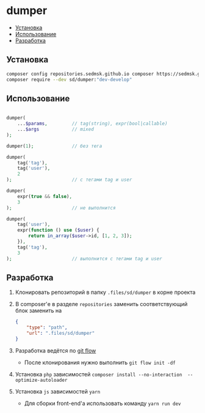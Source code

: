 # dumper

<!-- START doctoc generated TOC please keep comment here to allow auto update -->
<!-- DON'T EDIT THIS SECTION, INSTEAD RE-RUN doctoc TO UPDATE -->


- [Установка](#%D1%83%D1%81%D1%82%D0%B0%D0%BD%D0%BE%D0%B2%D0%BA%D0%B0)
- [Использование](#%D0%B8%D1%81%D0%BF%D0%BE%D0%BB%D1%8C%D0%B7%D0%BE%D0%B2%D0%B0%D0%BD%D0%B8%D0%B5)
- [Разработка](#%D1%80%D0%B0%D0%B7%D1%80%D0%B0%D0%B1%D0%BE%D1%82%D0%BA%D0%B0)

<!-- END doctoc generated TOC please keep comment here to allow auto update -->

## Установка

```bash
composer config repositories.sedmsk.github.io composer https://sedmsk.github.io/composer
composer require --dev sd/dumper:"dev-develop"
```

## Использование
```php

dumper(
    ...$params,         // tag(string), expr(bool|callable)
    ...$args            // mixed
);

dumper(1);              // без тега

dumper(
    tag('tag'),
    tag('user'),
    2
);                      // с тегами tag и user 

dumper(
    expr(true && false),
    3
);                      // не выполнится 

dumper(
    tag('user'),
    expr(function () use ($user) {
        return in_array($user->id, [1, 2, 3]);
    }),
    tag('tag'),
    3
);                      // выполнится с тегами tag и user 
```

## Разработка
1. Клонировать репозиторий в папку `.files/sd/dumper` в корне проекта
1. В composer'е в разделе `repositories` заменить соответствующий блок заменить на 

    ```json
    {
        "type": "path",
        "url": ".files/sd/dumper"
    }
    ``` 
1. Разработка ведётся по [git flow](https://danielkummer.github.io/git-flow-cheatsheet/index.ru_RU.html)
    - После клонирования нужно выполнить `git flow init -df`
1. Установка `php` зависимостей `composer install --no-interaction  --optimize-autoloader` 
1. Установка `js` зависимостей `yarn`
    - Для сборки front-end'а использовать команду `yarn run dev`
